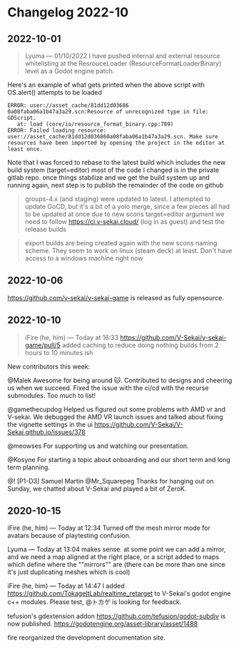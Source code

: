 # Changelog 2022-10

## 2022-10-01

> Lyuma — 01/10/2022
> I have pushed internal and external resource whitelisting at the ResrouceLoader (ResourceFormatLoaderBinary) level as a Godot engine patch.

Here's an example of what gets printed when the above script with OS.alert() attempts to be loaded

    ERROR: user://asset_cache/81dd12d03686
    0a08faba06a1b47a3a29.scn:Resource of unrecognized type in file: GDScript.
       at: load (core/io/resource_format_binary.cpp:789)
    ERROR: Failed loading resource: user://asset_cache/81dd12d036860a08faba06a1b47a3a29.scn. Make sure resources have been imported by opening the project in the editor at least once.
 
Note that I was forced to rebase to the latest build which includes the new build system (target=editor)
most of the code I changed is in the private gitlab repo. once things stabilize and we get the build system up and running again, next step is to publish the remainder of the code on github

> groups-4.x (and staging) were updated to latest. I attempted to update GoCD, but it's a bit of a yolo merge, since a few pieces all had to be updated at once due to new scons target=editor argument
> we need to follow https://ci.v-sekai.cloud/ (log in as guest) and test the release builds 

> export builds are being created again with the new scons naming scheme. They seem to work on linux (steam deck) at least. Don't have access to a windows machine right now

## 2022-10-06

https://github.com/v-sekai/v-sekai-game is released as fully opensource.

## 2022-10-10

> iFire (he, him) — Today at 16:33
> https://github.com/V-Sekai/v-sekai-game/pull/5 added caching to reduce doing nothing builds from 2 hours to 10 minutes ish


New contributors this week: 

@Malek  Awesome for being around 🐱. Contributed to designs and cheering us when we succeed. Fixed the issue with the ci/cd with the recurse submodules. Too much to list!

@gamethecupdog Helped us figured out some problems with AMD vr and V-sekai. We debugged the AMD VR launch issues and talked about fixing the vignette settings in the ui https://github.com/V-Sekai/V-Sekai.github.io/issues/378

@meowses For supporting us and watching our presentation.

@Kosyne For starting a topic about onboarding and our short term and long term planning.

@! [P1-D3] Samuel Martin @Mr_Squarepeg  Thanks for hanging out on Sunday, we chatted about V-Sekai and played a bit of ZeroK. 

## 2020-10-15

iFire (he, him) — Today at 12:34
Turned off the mesh mirror mode for avatars because of playtesting confusion. 

Lyuma — Today at 13:04
makes sense. at some point we can add a mirror, and we need a map aligned at the right place, or a script added to maps which define where the ""mirrors"" are (there can be more than one since it's just duplicating meshes which is cool)

iFire (he, him) — Today at 14:47
I added https://github.com/TokageItLab/realtime_retarget to V-Sekai's godot engine c++ modules. Please test, @トカゲ is looking for feedback. 

tefusion's gdextension addon https://github.com/tefusion/godot-subdiv is now published. https://godotengine.org/asset-library/asset/1488

fire reorganized the development documentation site.
